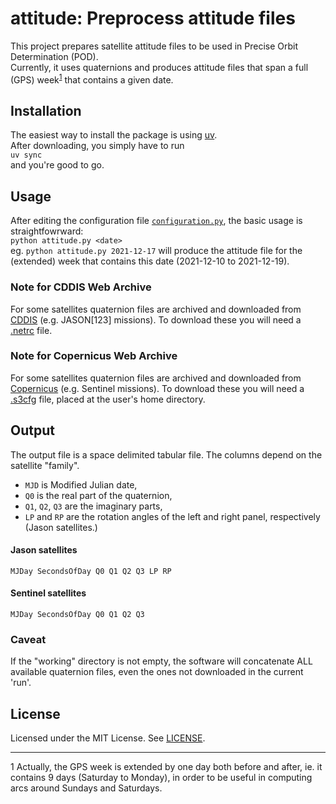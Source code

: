 # attitude: Preprocess attitude files


<!-- ## Introduction -->
This project prepares satellite attitude files to be used in Precise Orbit Determination (POD). \
Currently, it uses quaternions and produces attitude files that span a full (GPS)
week<sup>[1](#myfootnote1)</sup> that contains a given date.


## Installation
The easiest way to install the package is using [uv](https://github.com/astral-sh/uv). \
After downloading, you simply have to run \
`uv sync` \
and you're good to go.


## Usage
After editing the configuration file [`configuration.py`](src/configuration.py), the basic usage is
straightfowrward: \
`python attitude.py <date>` \
eg. `python attitude.py 2021-12-17` will produce the attitude file for the (extended) week that
contains this date (2021-12-10 to 2021-12-19).

### Note for CDDIS Web Archive
For some satellites quaternion files are archived and downloaded from [CDDIS](https://cddis.nasa.gov/) 
(e.g. JASON[123] missions). To download these you will need a [.netrc](https://cddis.nasa.gov/Data_and_Derived_Products/CreateNetrcFile.html) 
file.

### Note for Copernicus Web Archive
For some satellites quaternion files are archived and downloaded from [Copernicus](https://dataspace.copernicus.eu/) 
(e.g. Sentinel missions). To download these you will need a [.s3cfg](https://documentation.dataspace.copernicus.eu/APIs/S3.html) 
file, placed at the user's home directory.

## Output
The output file is a space delimited tabular file.  The columns depend on the satellite "family".

  - `MJD` is Modified Julian date,
  - `Q0` is the real part of the quaternion,
  - `Q1`, `Q2`, `Q3` are the imaginary parts,
  - `LP` and `RP` are the rotation angles of the left and right panel, respectively (Jason
    satellites.)


#### Jason satellites
`MJDay SecondsOfDay Q0 Q1 Q2 Q3 LP RP`

#### Sentinel satellites
`MJDay SecondsOfDay Q0 Q1 Q2 Q3`

### Caveat
If the "working" directory is not empty, the software will concatenate ALL available quaternion
files, even the ones not downloaded in the current 'run'.


<!-- ## Contributing
Provide guidelines for contributing to your project. -->


## License
Licensed under the MIT License.  See [LICENSE](LICENSE).



---
<a name="myfootnote1">1</a>  Actually, the GPS week is extended by one day both before and after,
ie. it contains 9 days (Saturday to Monday), in order to be useful in computing arcs around Sundays
and Saturdays.
